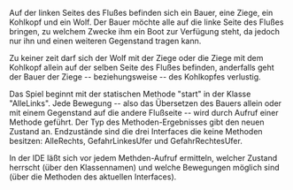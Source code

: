 Auf der linken Seites des Flußes befinden sich ein Bauer, eine Ziege, ein Kohlkopf und ein Wolf.
Der Bauer möchte alle auf die linke Seite des Flußes bringen, zu welchem Zwecke ihm ein Boot
zur Verfügung steht, da jedoch nur ihn und einen weiteren Gegenstand tragen kann.

Zu keiner zeit darf sich der Wolf mit der Ziege oder die Ziege mit dem Kohlkopf allein auf
der selben Seite des Flußes befinden, anderfalls geht der Bauer der Ziege -- beziehungsweise
-- des Kohlkopfes verlustig.

Das Spiel beginnt mit der statischen Methode "start" in der Klasse "AlleLinks".
Jede Bewegung -- also das Übersetzen des Bauers allein oder mit einem Gegenstand
auf die andere Flußseite -- wird durch Aufruf einer Methode geführt. Der Typ des
Methoden-Ergebnisses gibt den neuen Zustand an. Endzustände sind die drei Interfaces
die keine Methoden besitzen: AlleRechts, GefahrLinkesUfer und GefahrRechtesUfer.

In der IDE läßt sich vor jedem Methden-Aufruf ermitteln, welcher Zustand herrscht
(über den Klassennamen) und welche Bewegungen möglich sind (über die Methoden des
aktuellen Interfaces).
